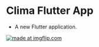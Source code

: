 # Clima Flutter App

- A new Flutter application.

<a href="https://imgflip.com/gif/3ou38e"><img src="https://i.imgflip.com/3ou38e.gif" title="made at imgflip.com"/></a>